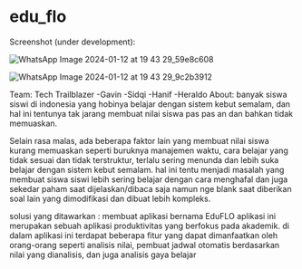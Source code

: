 # edu_flo
Screenshot (under development):

![WhatsApp Image 2024-01-12 at 19 43 29_59e8c608](https://github.com/sidqiarasyid/EduFlo/assets/80884710/95bfab31-6de9-4ec1-8eb5-d39d3b63d4ed)

![WhatsApp Image 2024-01-12 at 19 43 29_9c2b3912](https://github.com/sidqiarasyid/EduFlo/assets/80884710/a7847582-de81-4f88-9904-7710709e9853)

Team: Tech Trailblazer
-Gavin
-Sidqi
-Hanif
-Heraldo
About:
banyak siswa siswi di indonesia yang hobinya belajar dengan sistem kebut semalam, dan hal ini tentunya tak jarang membuat nilai siswa pas pas an dan bahkan tidak memuaskan. 

Selain rasa malas, ada beberapa faktor lain yang membuat nilai siswa kurang memuaskan seperti buruknya manajemen waktu, cara belajar yang tidak sesuai dan tidak terstruktur, terlalu sering menunda dan lebih suka belajar dengan sistem kebut semalam.
hal ini tentu menjadi masalah yang membuat siswa siswi lebih sering belajar dengan cara menghafal dan juga sekedar paham saat dijelaskan/dibaca saja namun nge blank saat diberikan soal lain yang dimodifikasi dan dibuat lebih kompleks.

solusi yang ditawarkan :
membuat aplikasi bernama EduFLO
aplikasi ini merupakan sebuah aplikasi produktivitas yang berfokus pada akademik. di dalam aplikasi ini terdapat beberapa fitur yang dapat dimanfaatkan oleh orang-orang seperti analisis nilai, pembuat jadwal otomatis berdasarkan nilai yang dianalisis, dan juga analisis gaya belajar

